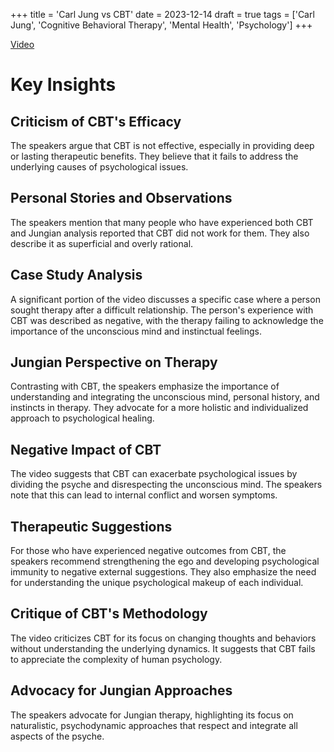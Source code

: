 +++
title = 'Carl Jung vs CBT'
date = 2023-12-14
draft = true
tags = ['Carl Jung', 'Cognitive Behavioral Therapy', 'Mental Health', 'Psychology']
+++

[Video](https://www.youtube.com/watch?v=JVUIsYDfBlo)

# Key Insights

## Criticism of CBT's Efficacy

The speakers argue that CBT is not effective, especially in providing deep or lasting therapeutic benefits. They believe that it fails to address the underlying causes of psychological issues.

## Personal Stories and Observations

The speakers mention that many people who have experienced both CBT and Jungian analysis reported that CBT did not work for them. They also describe it as superficial and overly rational.

## Case Study Analysis

A significant portion of the video discusses a specific case where a person sought therapy after a difficult relationship. The person's experience with CBT was described as negative, with the therapy failing to acknowledge the importance of the unconscious mind and instinctual feelings.

## Jungian Perspective on Therapy

Contrasting with CBT, the speakers emphasize the importance of understanding and integrating the unconscious mind, personal history, and instincts in therapy. They advocate for a more holistic and individualized approach to psychological healing.

## Negative Impact of CBT

The video suggests that CBT can exacerbate psychological issues by dividing the psyche and disrespecting the unconscious mind. The speakers note that this can lead to internal conflict and worsen symptoms.

## Therapeutic Suggestions

For those who have experienced negative outcomes from CBT, the speakers recommend strengthening the ego and developing psychological immunity to negative external suggestions. They also emphasize the need for understanding the unique psychological makeup of each individual.

## Critique of CBT's Methodology

The video criticizes CBT for its focus on changing thoughts and behaviors without understanding the underlying dynamics. It suggests that CBT fails to appreciate the complexity of human psychology.

## Advocacy for Jungian Approaches

The speakers advocate for Jungian therapy, highlighting its focus on naturalistic, psychodynamic approaches that respect and integrate all aspects of the psyche.
